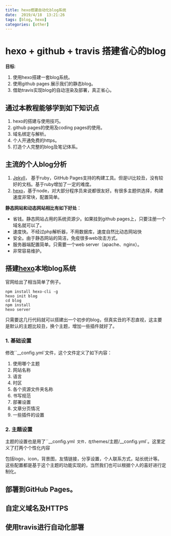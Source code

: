 ```yaml
---
title: hexo搭建自动化blog系统
date:  2019/4/18  13:21:26
tags: [blog, hexo]
categories: [other]
---
```




# hexo + github + travis 搭建省心的blog

 **目标**: 

1. 使用hexo搭建一套blog系统。
2. 使用github pages 展示我们的静态blog。
3. 借助travis实现blog的自动渲染及部署，真正省心。



## 通过本教程能够学到如下知识点

1. hexo的搭建与使用技巧。
2. github pages的使用及coding pages的使用。
3. 域名绑定与解析。
4. 个人开通免费的https。
5. 打造个人完整的blog及笔记体系。



## 主流的个人blog分析

1. [ Jekyll](http://jekyllrb.com/docs/quickstart/)， 基于ruby，GitHub Pages支持的构建工具。但是UI比较丑，没有较好的文档。基于ruby增加了一定的难度。
2. [hexo](https://hexo.io/zh-cn/)，基于node，对大部分程序员来说都很友好。有很多主题供选择，构建速度非常块，配置简单。

**静态网站和动态网站相比有如下好处**：

- 省钱。静态网站占用的系统资源少。如果挂到github pages上，只要注册一个域名就可以了。
- 速度快。不经过php解析器，不用数据库，速度自然比动态网站快
- 安全。由于静态网站的简洁，免疫很多web攻击方式。
- 服务器端配置简单。只需要一个web server（apache、nginx）。
- 非常容易维护。

## 搭建[hexo](https://hexo.io/zh-cn/)本地blog系统

官网给出了相当简单了例子。

```shell
npm install hexo-cli -g
hexo init blog
cd blog
npm install
hexo server
```

只需要这几行代码就可以搭建出一个初步的blog，但真实丑的不忍直视，这主要是默认的主题比较丑，换个主题，增加一些插件就好了。

### 1. 基础设置

修改``__config.yml`文件，这个文件定义了如下内容：

1. 使用哪个主题
2. 网站名称
3. 语言
4. 时区
5. 各个资源文件夹名称
6. 书写规范
7. 部署设置
8. 文章分页情况
9. 一些插件的设置

### 2. 主题设置

主题的设置也是用了``__config.yml` 文件，在`themes/主题/__config.yml`。这里定义了打两个个性化内容

包括logo，icon，背景图，友情链接，分享设置，个人联系方式，站长统计等。这些配置都是基于这个主题的功能实现的，当然我们也可以根据个人的喜好进行定制化。



## 部署到GitHub Pages。



## 自定义域名及HTTPS



## 使用travis进行自动化部署





